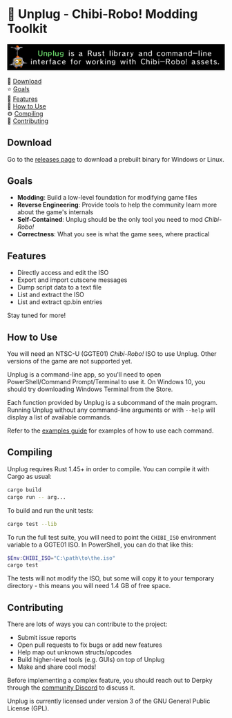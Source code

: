 # :electric_plug: Unplug - Chibi-Robo! Modding Toolkit

![Unplug is a Rust library and command-line interface for working with Chibi-Robo! assets.](docs/images/unplug.png)

:satellite: [Download](#download)<br>
:star: [Goals](#goals)<br>
:robot: [Features](#features)<br>
:thinking: [How to Use](#how-to-use)<br>
:gear: [Compiling](#compiling)<br>
:wrench: [Contributing](#contributing)<br>

## Download

Go to the [releases page](https://github.com/adierking/unplug/releases) to download a prebuilt
binary for Windows or Linux.

## Goals

- **Modding**: Build a low-level foundation for modifying game files
- **Reverse Engineering**: Provide tools to help the community learn more about the game's internals
- **Self-Contained**: Unplug should be the only tool you need to mod *Chibi-Robo!*
- **Correctness**: What you see is what the game sees, where practical

## Features

- Directly access and edit the ISO
- Export and import cutscene messages
- Dump script data to a text file
- List and extract the ISO
- List and extract qp.bin entries

Stay tuned for more!

## How to Use

You will need an NTSC-U (GGTE01) *Chibi-Robo!* ISO to use Unplug. Other versions of the game are
not supported yet.

Unplug is a command-line app, so you'll need to open PowerShell/Command Prompt/Terminal to use
it. On Windows 10, you should try downloading Windows Terminal from the Store.

Each function provided by Unplug is a subcommand of the main program. Running Unplug without any
command-line arguments or with `--help` will display a list of available commands.

Refer to the [examples guide](docs/examples.md) for examples of how to use each command.

## Compiling

Unplug requires Rust 1.45+ in order to compile. You can compile it with Cargo as usual:

```sh
cargo build
cargo run -- arg...
```

To build and run the unit tests:

```sh
cargo test --lib
```

To run the full test suite, you will need to point the `CHIBI_ISO` environment variable to a
GGTE01 ISO. In PowerShell, you can do that like this:

```powershell
$Env:CHIBI_ISO="C:\path\to\the.iso"
cargo test
```

The tests will not modify the ISO, but some will copy it to your temporary directory - this means
you will need 1.4 GB of free space.

## Contributing

There are lots of ways you can contribute to the project:

- Submit issue reports
- Open pull requests to fix bugs or add new features
- Help map out unknown structs/opcodes
- Build higher-level tools (e.g. GUIs) on top of Unplug
- Make and share cool mods!

Before implementing a complex feature, you should reach out to Derpky through the
[community Discord](http://discord.gg/ymNDqTyjRQ) to discuss it.

Unplug is currently licensed under version 3 of the GNU General Public License (GPL).
